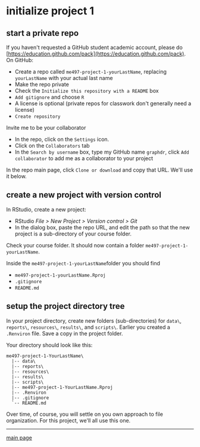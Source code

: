 
# initialize project 1

## start a private repo

If you haven't requested a GitHub student academic account, please do [https://education.github.com/pack](https://education.github.com/pack). On GitHub: 

- Create a repo called `me497-project-1-yourLastName`, replacing `yourLastName` with your actual last name 
- Make the repo private 
- Check the `Initialize this repository with a README` box 
- `Add gitignore` and choose `R` 
- A license is optional (private repos for classwork don't generally need a license) 
- `Create repository`

Invite me to be your collaborator 

- In the repo, click on the `Settings` icon. 
- Click on the `Collaborators` tab 
- In the `Search by username` box, type my GitHub name `graphdr`, click `Add collaborator` to add me as a collaborator to your project 


In the repo main page, click `Clone or download` and copy that URL. We'll use it below.  


## create a new project with version control 
  
In RStudio, create a new project: 

- RStudio *File > New Project > Version control > Git* 
- In the dialog  box, paste the repo URL, and edit the path so that the new project is a sub-directory of your course folder. 

Check your course folder. It should now contain a folder `me497-project-1-yourLastName`. 

Inside the `me497-project-1-yourLastName`folder you should find 

- `me497-project-1-yourLastName.Rproj`  
- `.gitignore`   
- `README.md`  

## setup the project directory tree

In your project directory, create new folders (sub-directories) for `data\`, `reports\`, `resources\`, `results\`, and `scripts\`. Earlier you created a `.Renviron` file. Save a copy  in the project folder. 


Your directory should look like this: 

```
me497-project-1-YourLastName\
  |-- data\
  |-- reports\
  |-- resources\
  |-- results\
  |-- scripts\
  |-- me497-project-1-YourLastName.Rproj
  |-- .Renviron
  |-- .gitignore
  `-- README.md
```


Over time, of course, you will settle on you own approach to file organization. For this project, we'll all use this one. 


 










---

[main page](../README.md)




